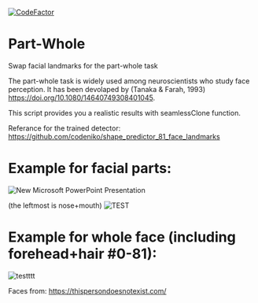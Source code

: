 [![CodeFactor](https://www.codefactor.io/repository/github/emportent/part-whole/badge)](https://www.codefactor.io/repository/github/emportent/part-whole)

# Part-Whole
Swap facial landmarks for the part-whole task 

The part-whole task is widely used among neuroscientists who study face perception. It has been devolaped by  (Tanaka & Farah, 1993) https://doi.org/10.1080/14640749308401045.

This script provides you a realistic results with seamlessClone function. 




Referance for the trained detector:
https://github.com/codeniko/shape_predictor_81_face_landmarks




# Example for facial parts:

![New Microsoft PowerPoint Presentation](https://user-images.githubusercontent.com/54986652/113931612-5c890080-97fb-11eb-95c8-a93dadfd8357.jpg)


(the leftmost is nose+mouth)
![TEST](https://user-images.githubusercontent.com/54986652/113931288-f69c7900-97fa-11eb-9fe3-d4fd5f10597d.jpg)


# Example for whole face (including forehead+hair #0-81):

![testttt](https://user-images.githubusercontent.com/54986652/113931830-9d811500-97fb-11eb-9e4a-851d22172b8f.jpg)



Faces from:
https://thispersondoesnotexist.com/
